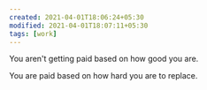 ```yaml
---
created: 2021-04-01T18:06:24+05:30
modified: 2021-04-01T18:07:11+05:30
tags: [work]
---
```


 You aren't getting paid based on how good you are.

You are paid based on how hard you are to replace.  
